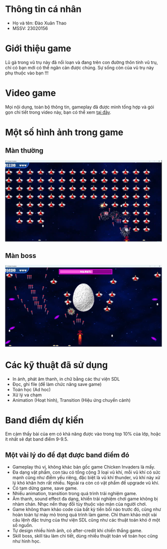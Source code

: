 # Thông tin cá nhân
- Họ và tên: Đào Xuân Thao
- MSSV: 23020156

# Giới thiệu game
Lũ gà trong vũ trụ này đã nổi loạn và đang trên con đường thôn tính vũ trụ, chỉ có bạn mới có thể ngăn cản được chúng. Sự sống còn của vũ trụ này phụ thuộc vào bạn !!!

# Video game
Mọi nội dung, toàn bộ thông tin, gameplay đã được mình tổng hợp và gói gọn chi tiết trong video này, bạn có thể xem [tại đây](https://www.youtube.com/watch?v=waooCPcUF-M&t=1s).

# Một số hình ảnh trong game

## Màn thường
![Màn thường](https://github.com/DXT0509/BTL_INT2215/blob/main/anhmanthuong.png)

## Màn boss
![Màn boss](https://github.com/DXT0509/BTL_INT2215/blob/main/anhmanboss.png)

# Các kỹ thuật đã sử dụng

- In ảnh, phát âm thanh, in chữ bằng các thư viện SDL
- Đọc, ghi file (để làm chức năng save game)
- Toán học (Ad hoc)
- Xử lý va chạm
- Animation (Hoạt hình), Transition (Hiệu ứng chuyển cảnh)

# Band điểm dự kiến
Em cảm thấy bài của em có khả năng được vào trong top 10% của lớp, hoặc ít nhất sẽ đạt band điểm 9-9.5.

## Một vài lý do để đạt được band điểm đó
- Gameplay thú vị, không khác bản gốc game Chicken Invaders là mấy.
- Đa dạng vật phẩm, con tàu có tổng cộng 3 loại vũ khí, mỗi vũ khí có sức mạnh cũng như điểm yếu riêng, đặc biệt là vũ khí thunder, vũ khí này xử lý khó khăn hơn rất nhiều. Ngoài ra còn có vật phẩm để upgrade vũ khí.
- Có tạm dừng game, save game.
- Nhiều animation, transition trong quá trình trải nghiệm game.
- Âm thanh, sound effect đa dạng, khiến trải nghiệm chơi game không bị nhàm chán. Nhạc nền thay đổi tùy thuộc vào màn của người chơi.
- Game không tham khảo code của bất kỳ tiền bối nào trước đó, cũng như hoàn toàn tự mày mò trong quá trình làm game. Chỉ tham khảo một vài câu lệnh đặc trưng của thư viện SDL cũng như các thuật toán khó ở một số nguồn.
- Tự design nhiều hình ảnh, có after-credit khi chiến thắng game.
- Skill boss, skill tàu làm chi tiết, dùng nhiều thuật toán về toán học cũng như hình học.
